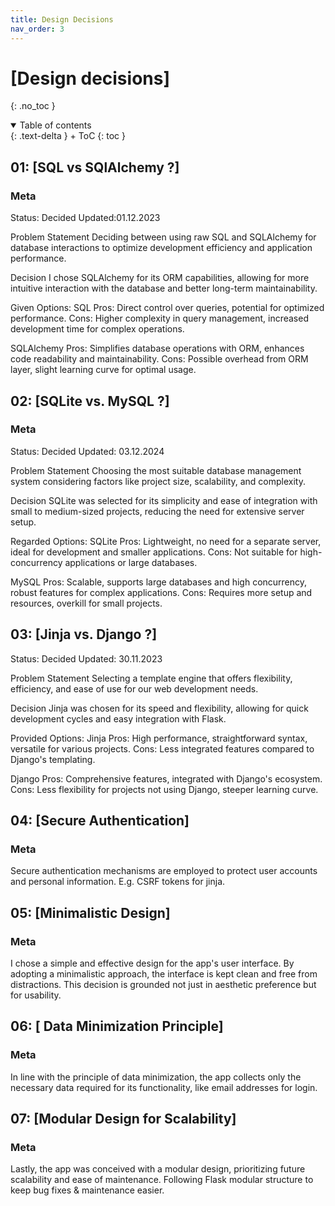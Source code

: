 ```yaml
---
title: Design Decisions
nav_order: 3
---
```



# [Design decisions]
{: .no_toc }

<details open markdown="block">
{: .text-delta }
<summary>Table of contents</summary>
+ ToC
{: toc }
</details>

## 01: [SQL vs SQlAlchemy ?]

### Meta
Status: Decided
Updated:01.12.2023

Problem Statement
Deciding between using raw SQL and SQLAlchemy for database interactions to optimize development efficiency and application performance.

Decision
I chose SQLAlchemy for its ORM capabilities, allowing for more intuitive interaction with the database and better long-term maintainability.

Given Options:
SQL
Pros: Direct control over queries, potential for optimized performance.
Cons: Higher complexity in query management, increased development time for complex operations.

SQLAlchemy
Pros: Simplifies database operations with ORM, enhances code readability and maintainability.
Cons: Possible overhead from ORM layer, slight learning curve for optimal usage.

## 02: [SQLite vs. MySQL ?]

### Meta

Status: Decided
Updated: 03.12.2024

Problem Statement
Choosing the most suitable database management system considering factors like project size, scalability, and complexity.

Decision
SQLite was selected for its simplicity and ease of integration with small to medium-sized projects, reducing the need for extensive server setup.

Regarded Options:
SQLite
Pros: Lightweight, no need for a separate server, ideal for development and smaller applications.
Cons: Not suitable for high-concurrency applications or large databases.

MySQL
Pros: Scalable, supports large databases and high concurrency, robust features for complex applications.
Cons: Requires more setup and resources, overkill for small projects.

## 03: [Jinja vs. Django ?]

Status: Decided
Updated: 30.11.2023

Problem Statement
Selecting a template engine that offers flexibility, efficiency, and ease of use for our web development needs.

Decision
Jinja was chosen for its speed and flexibility, allowing for quick development cycles and easy integration with Flask.

Provided Options:
Jinja
Pros: High performance, straightforward syntax, versatile for various projects.
Cons: Less integrated features compared to Django's templating.

Django
Pros: Comprehensive features, integrated with Django's ecosystem.
Cons: Less flexibility for projects not using Django, steeper learning curve.

## 04: [Secure Authentication]
### Meta
Secure authentication mechanisms are employed to protect user accounts and personal information. E.g. CSRF tokens for jinja.

## 05: [Minimalistic Design]
### Meta
I chose a simple and effective design for the app's user interface. By adopting a minimalistic approach, the interface is kept clean and free from distractions. This decision is grounded not just in aesthetic preference but for usability.

## 06: [ Data Minimization Principle]
### Meta
In line with the principle of data minimization, the app collects only the necessary data required for its functionality, like email addresses for login.


## 07: [Modular Design for Scalability]
### Meta
Lastly, the app was conceived with a modular design, prioritizing future scalability and ease of maintenance. Following Flask modular structure to keep bug fixes & maintenance easier.

